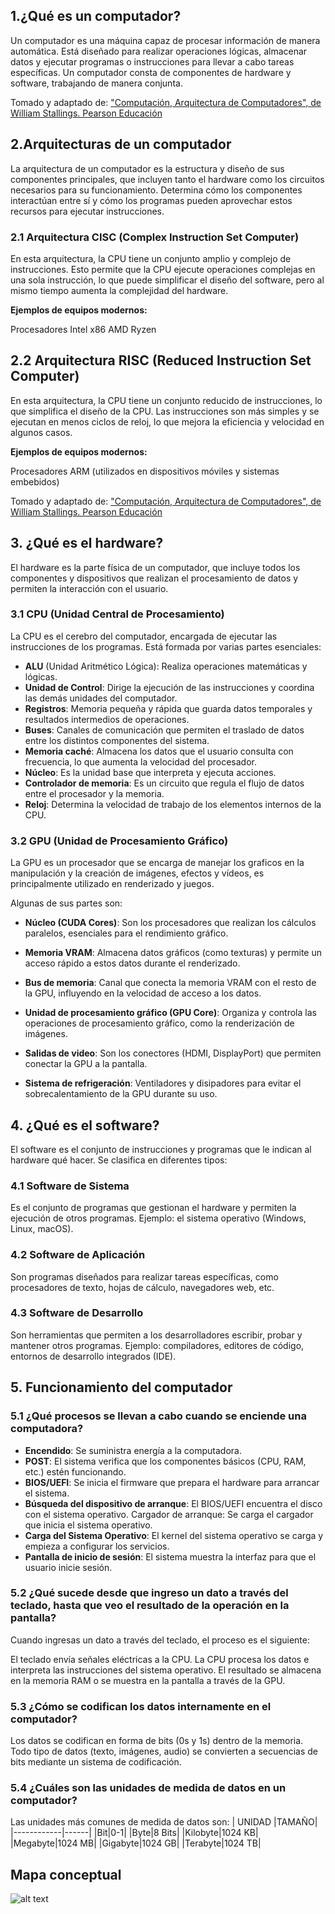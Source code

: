## 1.¿Qué es un computador?
Un computador es una máquina capaz de procesar información de manera automática. Está diseñado para realizar operaciones lógicas, almacenar datos y ejecutar programas o instrucciones para llevar a cabo tareas específicas. Un computador consta de componentes de hardware y software, trabajando de manera conjunta.

Tomado y adaptado de:
["Computación, Arquitectura de Computadores", de William Stallings. Pearson Educación](http://biblioteca.univalle.edu.ni/files/original/c1b1f5d1c12abc60a246e2a0d784f7c9d163ee81.pdf)

## 2.Arquitecturas de un computador 
La arquitectura de un computador es la estructura y diseño de sus componentes principales, que incluyen tanto el hardware como los circuitos necesarios para su funcionamiento. Determina cómo los componentes interactúan entre sí y cómo los programas pueden aprovechar estos recursos para ejecutar instrucciones.

###  2.1 Arquitectura CISC (Complex Instruction Set Computer)
En esta arquitectura, la CPU tiene un conjunto amplio y complejo de instrucciones. Esto permite que la CPU ejecute operaciones complejas en una sola instrucción, lo que puede simplificar el diseño del software, pero al mismo tiempo aumenta la complejidad del hardware.

__Ejemplos de equipos modernos:__

Procesadores Intel x86 AMD Ryzen

## 2.2 Arquitectura RISC (Reduced Instruction Set Computer)
En esta arquitectura, la CPU tiene un conjunto reducido de instrucciones, lo que simplifica el diseño de la CPU. Las instrucciones son más simples y se ejecutan en menos ciclos de reloj, lo que mejora la eficiencia y velocidad en algunos casos.

__Ejemplos de equipos modernos:__

Procesadores ARM (utilizados en dispositivos móviles y sistemas embebidos)

Tomado y adaptado de:
["Computación, Arquitectura de Computadores", de William Stallings. Pearson Educación](http://biblioteca.univalle.edu.ni/files/original/c1b1f5d1c12abc60a246e2a0d784f7c9d163ee81.pdf)

## 3. ¿Qué es el hardware?
El hardware es la parte física de un computador, que incluye todos los componentes y dispositivos que realizan el procesamiento de datos y permiten la interacción con el usuario.

### 3.1 CPU (Unidad Central de Procesamiento)
La CPU es el cerebro del computador, encargada de ejecutar las instrucciones de los programas. Está formada por varias partes esenciales:

- __ALU__ (Unidad Aritmético Lógica): Realiza operaciones matemáticas y lógicas.
- __Unidad de Control__: Dirige la ejecución de las instrucciones y coordina las demás unidades del computador.
- __Registros__: Memoria pequeña y rápida que guarda datos temporales y resultados intermedios de operaciones.
- __Buses__: Canales de comunicación que permiten el traslado de datos entre los distintos componentes del sistema.
- __Memoria caché__: Almacena los datos que el usuario consulta con frecuencia, lo que aumenta la velocidad del procesador. 
- __Núcleo__: Es la unidad base que interpreta y ejecuta acciones. 
- __Controlador de memoria__: Es un circuito que regula el flujo de datos entre el procesador y la memoria. 
- __Reloj__: Determina la velocidad de trabajo de los elementos internos de la CPU.

### 3.2 GPU (Unidad de Procesamiento Gráfico)
La GPU es un procesador que se encarga de manejar los graficos en la manipulación y la creación de imágenes, efectos y vídeos, es principalmente utilizado en renderizado y juegos.

Algunas de sus partes son:
- __Núcleo (CUDA Cores)__: Son los procesadores que realizan los cálculos paralelos, esenciales para el rendimiento gráfico.

- __Memoria VRAM__: Almacena datos gráficos (como texturas) y permite un acceso rápido a estos datos durante el renderizado.

- __Bus de memoria__: Canal que conecta la memoria VRAM con el resto de la GPU, influyendo en la velocidad de acceso a los datos.

- __Unidad de procesamiento gráfico (GPU Core)__: Organiza y controla las operaciones de procesamiento gráfico, como la renderización de imágenes.

- __Salidas de video__: Son los conectores (HDMI, DisplayPort) que permiten conectar la GPU a la pantalla.

- __Sistema de refrigeración__: Ventiladores y disipadores para evitar el sobrecalentamiento de la GPU durante su uso.


## 4. ¿Qué es el software?
El software es el conjunto de instrucciones y programas que le indican al hardware qué hacer. Se clasifica en diferentes tipos:

### 4.1 Software de Sistema
Es el conjunto de programas que gestionan el hardware y permiten la ejecución de otros programas. Ejemplo: el sistema operativo (Windows, Linux, macOS).

### 4.2 Software de Aplicación
Son programas diseñados para realizar tareas específicas, como procesadores de texto, hojas de cálculo, navegadores web, etc.

### 4.3 Software de Desarrollo
Son herramientas que permiten a los desarrolladores escribir, probar y mantener otros programas. Ejemplo: compiladores, editores de código, entornos de desarrollo integrados (IDE).

## 5. Funcionamiento del computador

### 5.1 ¿Qué procesos se llevan a cabo cuando se enciende una computadora?
- __Encendido__: Se suministra energía a la computadora.
- __POST__: El sistema verifica que los componentes básicos (CPU, RAM, etc.) estén funcionando.
- __BIOS/UEFI__: Se inicia el firmware que prepara el hardware para arrancar el sistema.
- __Búsqueda del dispositivo de arranque__: El BIOS/UEFI encuentra el disco con el sistema operativo.
Cargador de arranque: Se carga el cargador que inicia el sistema operativo.
- __Carga del Sistema Operativo__: El kernel del sistema operativo se carga y empieza a configurar los servicios.
- __Pantalla de inicio de sesión__: El sistema muestra la interfaz para que el usuario inicie sesión.

### 5.2 ¿Qué sucede desde que ingreso un dato a través del teclado, hasta que veo el resultado de la operación en la pantalla?
Cuando ingresas un dato a través del teclado, el proceso es el siguiente:

El teclado envía señales eléctricas a la CPU.
La CPU procesa los datos e interpreta las instrucciones del sistema operativo.
El resultado se almacena en la memoria RAM o se muestra en la pantalla a través de la GPU.
### 5.3 ¿Cómo se codifican los datos internamente en el computador?
Los datos se codifican en forma de bits (0s y 1s) dentro de la memoria. Todo tipo de datos (texto, imágenes, audio) se convierten a secuencias de bits mediante un sistema de codificación.

### 5.4 ¿Cuáles son las unidades de medida de datos en un computador?
Las unidades más comunes de medida de datos son:
| UNIDAD  |TAMAÑO|
|------------|------|
|Bit|0-1|
|Byte|8 Bits|
|Kilobyte|1024 KB|
|Megabyte|1024 MB|
|Gigabyte|1024 GB|
|Terabyte|1024 TB|

## Mapa conceptual 
![alt text](Imagenes/Mapa_conceptual.png)